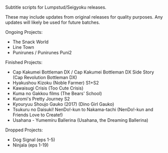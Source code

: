 Subtitle scripts for Lumpstud/Seigyoku releases.

These may include updates from original releases for quality purposes. Any updates will likely be used for future batches.

Ongoing Projects:
- The Snack World
- Line Town
- Punirunes / Punirunes Puni2

Finished Projects:
- Cap Kakumei Bottleman DX / Cap Kakumei Bottleman DX Side Story (Cap Revolution Bottleman DX)
- Hyakushou Kizoku (Noble Farmer) S1+S2
- Kawaisugi Crisis (Too Cute Crisis)
- Kuma no Gakkou films (The Bears' School)
- Kuromi's Pretty Journey S2
- Kyouryuu Shoujo Gauko (2017) (Dino Girl Gauko)
- Tsukuru no Daisuki! NenDo!-kun to Nakama-tachi (NenDo!-kun and Friends Love to Create!)
- Usahana - Yumemiru Ballerina (Usahana, the Dreaming Ballerina)

Dropped Projects:
- Dog Signal (eps 1-5)
- Ninjala (eps 1-19)